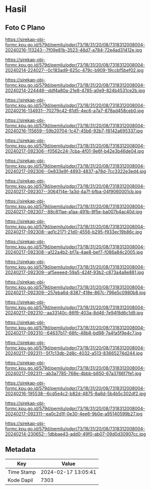 # Hasil

## Foto C Plano

https://sirekap-obj-formc.kpu.go.id/579d/pemilu/pdpr/73/18/31/20/08/7318312008004-20240216-113243--7f09e81b-3523-46d7-a784-72e4ad31412e.jpg

https://sirekap-obj-formc.kpu.go.id/579d/pemilu/pdpr/73/18/31/20/08/7318312008004-20240214-224027--0c183ad9-625c-479c-b909-19ccbf5bef02.jpg

https://sirekap-obj-formc.kpu.go.id/579d/pemilu/pdpr/73/18/31/20/08/7318312008004-20240214-224448--ddf4a80a-21e8-4785-a0e9-824b4531ce2b.jpg

https://sirekap-obj-formc.kpu.go.id/579d/pemilu/pdpr/73/18/31/20/08/7318312008004-20240216-134931--70279c42-81d5-4ec6-a7a7-878ad458ceb0.jpg

https://sirekap-obj-formc.kpu.go.id/579d/pemilu/pdpr/73/18/31/20/08/7318312008004-20240216-115659--59b20704-1c47-45b6-92b7-f8142a695337.jpg

https://sirekap-obj-formc.kpu.go.id/579d/pemilu/pdpr/73/18/31/20/08/7318312008004-20240217-092306--f0562c24-7cba-4f01-9e6f-b42e3b46de04.jpg

https://sirekap-obj-formc.kpu.go.id/579d/pemilu/pdpr/73/18/31/20/08/7318312008004-20240217-092306--0e833e9f-4893-4837-a78d-7cc3322e3ed4.jpg

https://sirekap-obj-formc.kpu.go.id/579d/pemilu/pdpr/73/18/31/20/08/7318312008004-20240217-092307--3064114e-1a3d-4a7f-bfba-04f9060001cb.jpg

https://sirekap-obj-formc.kpu.go.id/579d/pemilu/pdpr/73/18/31/20/08/7318312008004-20240217-092307--88c811ae-a1aa-491b-8f5e-ba007b4ac40d.jpg

https://sirekap-obj-formc.kpu.go.id/579d/pemilu/pdpr/73/18/31/20/08/7318312008004-20240217-092308--ad1c2171-21d0-4556-b295-f933ec19b86c.jpg

https://sirekap-obj-formc.kpu.go.id/579d/pemilu/pdpr/73/18/31/20/08/7318312008004-20240217-092308--a122a4b2-bf7a-4ae8-bef7-f086a84c2005.jpg

https://sirekap-obj-formc.kpu.go.id/579d/pemilu/pdpr/73/18/31/20/08/7318312008004-20240217-092309--af5eeeed-59a5-424f-93b2-c873a4a8e881.jpg

https://sirekap-obj-formc.kpu.go.id/579d/pemilu/pdpr/73/18/31/20/08/7318312008004-20240217-092309--257eba6d-8387-418e-867c-796e5c0980b8.jpg

https://sirekap-obj-formc.kpu.go.id/579d/pemilu/pdpr/73/18/31/20/08/7318312008004-20240217-092310--aa33140c-86f9-403a-8d46-7e94f8d6c1d9.jpg

https://sirekap-obj-formc.kpu.go.id/579d/pemilu/pdpr/73/18/31/20/08/7318312008004-20240217-092310--64637b17-68fc-48b8-bd98-7a4fa5f9e4c7.jpg

https://sirekap-obj-formc.kpu.go.id/579d/pemilu/pdpr/73/18/31/20/08/7318312008004-20240217-092311--5f7c13db-2d8c-4032-a513-83665274d244.jpg

https://sirekap-obj-formc.kpu.go.id/579d/pemilu/pdpr/73/18/31/20/08/7318312008004-20240217-092311--ab3a7785-768e-4bbb-b850-67a3766f7fe1.jpg

https://sirekap-obj-formc.kpu.go.id/579d/pemilu/pdpr/73/18/31/20/08/7318312008004-20240216-195538--6cd5e4c2-b82d-4875-8a6d-5b4b5c302df2.jpg

https://sirekap-obj-formc.kpu.go.id/579d/pemilu/pdpr/73/18/31/20/08/7318312008004-20240217-092311--ea0c2d1f-0e30-4ee6-9b0e-a95140599b27.jpg

https://sirekap-obj-formc.kpu.go.id/579d/pemilu/pdpr/73/18/31/20/08/7318312008004-20240214-230652--1dbbae43-add0-49f0-ab07-09d0d30907cc.jpg


## Metadata

| Key        | Value               |
| ---------- | ------------------- |
| Time Stamp | 2024-02-17 13:05:41 |
| Kode Dapil | 7303                |



